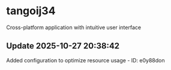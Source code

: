 # tangoij34
Cross-platform application with intuitive user interface

## Update 2025-10-27 20:38:42
Added configuration to optimize resource usage - ID: e0y88don


